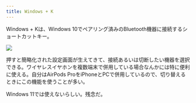```yaml
---
title: Windows + K
---
```

Windows + Kは、Windows 10でペアリング済みのBluetooth機器に接続するショートカットキー。

![](https://lh3.googleusercontent.com/docs/AG8NV2ZiXWyEaIVmpuwX3fVMZdE0cD-Y8F8xi4m9lDtKWBlsq6oSq9d8gEt74Bo5epq7Yj0BTbknAa9YGU_GHwLPizaOHbOYZlTm38rmXl0IyY2lSHPT9p-C74Or_Ll76ub-e3XqSOYFwP3lKgYOzK_oJmOhAqCzB5SYylA16pfvNbvc9zvozhPJMptVmDJcg2hgpXrywRk8Mfp9dzrJudx5pXu5vrK6_vgxKL8wszxmitnwjXRrN6s8P5_Ttgtwxkvm7XhKccSDYrbHfBs1Cvj6U_nT_b7MTV0EfKwJMGnJzhC-jaegMbG0X_rD6ljgML7X_Ju1ifbuGlHLXOs6owogNx_U-JAfKP-fYYpykMJXwuHDhM6vFF0sZwkOwCcijt5Ymwg92-oGvTCd-haIE03hM4ddTAiK8yTguPplVkyo598zfGzuMdZEYb_SnaPyFZn3ZTgc8oIjwvMTfKv0WQ002v7tg2ssQj0GHHg4hMjCdtWnporQ0AbRPgZFWWRfzdCcSWTCEddVHLW0rfCahQ1S7O9uf7pUmDcNZRGOknFUzxEdJERqaOOBko69L2owGBUPF4SF8JyMt5rukp4J4lyfSy_FfYteP9-NqtzqOnTHGomADPU77ChBpvJHuUM9fJsTk10mluqY6hcsoAShaX8-pfntQjGVGchwpRWFz2qTGaIowDxsSLJNLz6KhxAtCx9-0kiSO1ilfXWnhWKJGnwVXBrnRJomAaHjgA2dxQ4JSqf3IHh-xPQi_n4VT8iptxzN58LG4WFCpl9DPCtIucYOih1KNbZKRsfzUHmfeUc0qibojV5wT4ctRv_LLFYKC4-HVT-LQjrbyJrIFvkRzMPIJcJXi1DQ-Tx1Ru6sfsP2vOGnr6ckR-X3dp8DLU4HquDUvpVtNNlIqFzkQZDYM6Bkwgx7XZvkbxHJGMwMf4P0xyhmcTdQl7HzQSnIvRGmdjKK6iKYlp1qzfCdrrlZvsFIfr_5dIQL4xmvcmzNZrkPjTDoOCylO8Ni_BrrfO3CxIQbZFP1yN-B0QSDef1sEBK36G4sAG6SIwXxsEmKfQf3gB7LV44Eje-hJOB4giJt1jl7WrekydqhcWm6cC_3oz7eH7NsoAVGQ6iAdEhTQFKvijG4KPGvU9A6taL8qPN6fyD_4Ikb4GvjLWsfxa6jBMH06qiO4xHI3p0yKYBlPui212DgEoP6asHpwVWOmPy5-gEzRRT8WcpYLfQwz0DlO2z4UfPu2lhT_dHfvDTcSz4ccEcWEHQ1)

押すと簡略化された設定画面が生えてきて、接続あるいは切断したい機器を選択できる。ワイヤレスイヤホンを複数端末で併用している場合なんかには特に便利に使える。自分はAirPods ProをiPhoneとPCで併用しているので、切り替えるときにこの機能を使うことが多い。

Windows 11では使えないらしい。残念だ。
